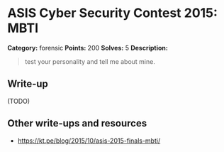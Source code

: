 # ASIS Cyber Security Contest 2015: MBTI

**Category:** forensic
**Points:** 200
**Solves:** 5
**Description:**

> test your personality and tell me about mine.

## Write-up

(TODO)

## Other write-ups and resources

* https://kt.pe/blog/2015/10/asis-2015-finals-mbti/
